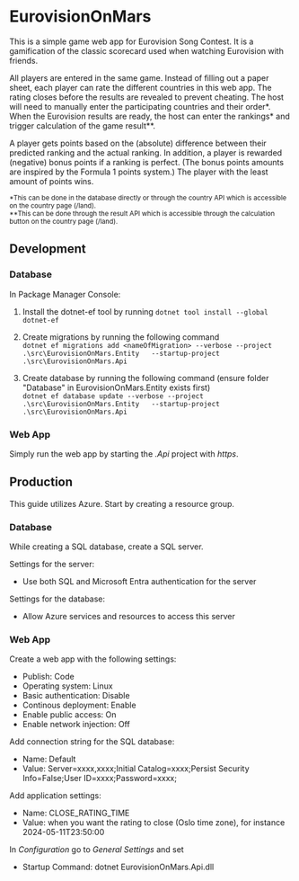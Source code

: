 # EurovisionOnMars

This is a simple game web app for Eurovision Song Contest. It is a gamification of the classic scorecard used when watching Eurovision with friends. 

All players are entered in the same game. Instead of filling out a paper sheet, each player can rate the different countries in this web app. The rating closes before the results are revealed to prevent cheating. The host will need to manually enter the participating countries and their order*. When the Eurovision results are ready, the host can enter the rankings* and trigger calculation of the game result**.

A player gets points based on the (absolute) difference between their predicted ranking and the actual ranking. In addition, a player is rewarded (negative) bonus points if a ranking is perfect. (The bonus points amounts are inspired by the Formula 1 points system.) The player with the least amount of points wins. 

<sub>*This can be done in the database directly or through the country API which is accessible on the country page (/land).  
**This can be done through the result API which is accessible through the calculation button on the country page (/land).</sub>

## Development 

### Database
In Package Manager Console:
1. Install the dotnet-ef tool by running
`dotnet tool install --global dotnet-ef`

2. Create migrations by running the following command  
`dotnet ef migrations add <nameOfMigration> --verbose --project .\src\EurovisionOnMars.Entity   --startup-project .\src\EurovisionOnMars.Api`

3. Create database by running the following command (ensure folder "Database" in EurovisionOnMars.Entity exists first)  
`dotnet ef database update --verbose --project .\src\EurovisionOnMars.Entity   --startup-project .\src\EurovisionOnMars.Api`

### Web App
Simply run the web app by starting the *.Api* project with *https*.

## Production

This guide utilizes Azure. Start by creating a resource group.

### Database
While creating a SQL database, create a SQL server. 

Settings for the server:  
* Use both SQL and Microsoft Entra authentication for the server

Settings for the database:  
* Allow Azure services and resources to access this server

### Web App
Create a web app with the following settings:
* Publish: Code
* Operating system: Linux
* Basic authentication: Disable
* Continous deployment: Enable
* Enable public access: On
* Enable network injection: Off

Add connection string for the SQL database: 
* Name: Default
* Value: Server=xxxx,xxxx;Initial Catalog=xxxx;Persist Security Info=False;User ID=xxxx;Password=xxxx;

Add application settings:
* Name: CLOSE_RATING_TIME
* Value: when you want the rating to close (Oslo time zone), for instance 2024-05-11T23:50:00

In *Configuration* go to *General Settings* and set
* Startup Command: dotnet EurovisionOnMars.Api.dll